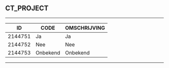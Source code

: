 ## CT_PROJECT

***

|ID                              	|CODE          	|OMSCHRIJVING|
|------                          	|----          	|-----    |
|2144751|Ja|Ja|
|2144752|Nee|Nee|
|2144753|Onbekend|Onbekend|


***
